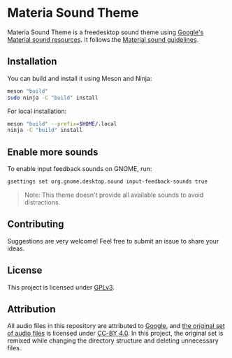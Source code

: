 # Materia Sound Theme

Materia Sound Theme is a freedesktop sound theme using [Google's Material sound resources](https://material.io/design/sound/sound-resources.html).
It follows the [Material sound guidelines](https://material.io/design/sound).

## Installation

You can build and install it using Meson and Ninja:

```bash
meson "build"
sudo ninja -C "build" install
```

For local installation:

```bash
meson "build" --prefix=$HOME/.local
ninja -C "build" install
```

## Enable more sounds

To enable input feedback sounds on GNOME, run:

```bash
gsettings set org.gnome.desktop.sound input-feedback-sounds true
```

> Note: This theme doesn't provide all available sounds to avoid distractions.

## Contributing

Suggestions are very welcome! Feel free to submit an issue to share your ideas.

## License

This project is licensed under [GPLv3](https://www.gnu.org/licenses/gpl-3.0.html).

## Attribution

All audio files in this repository are attributed to [Google](https://www.google.com/), and [the original set of audio files](https://material.io/design/sound/sound-resources.html) is licensed under [CC-BY 4.0](https://creativecommons.org/licenses/by/4.0/legalcode).
In this project, the original set is remixed while changing the directory structure and deleting unnecessary files.
